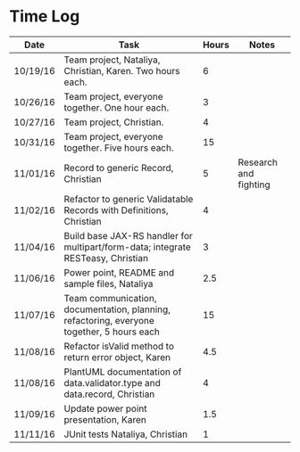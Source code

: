 # Time Log

| Date | Task | Hours | Notes|
|------|------|-------|------|
| 10/19/16 | Team project, Nataliya, Christian, Karen. Two hours each. | 6 ||
| 10/26/16 | Team project, everyone together. One hour each. | 3 ||
| 10/27/16 | Team project, Christian. | 4 ||
| 10/31/16 | Team project, everyone together. Five hours each. | 15 ||
| 11/01/16 | Record to generic Record, Christian | 5 | Research and fighting |
| 11/02/16 | Refactor to generic Validatable Records with Definitions, Christian | 4 ||
| 11/04/16 | Build base JAX-RS handler for multipart/form-data; integrate RESTeasy, Christian | 3 ||
| 11/06/16 | Power point, README and sample files, Nataliya | 2.5 ||
| 11/07/16 | Team communication, documentation, planning, refactoring, everyone together, 5 hours each | 15 ||
| 11/08/16 | Refactor isValid method to return error object, Karen | 4.5 ||
| 11/08/16 | PlantUML documentation of data.validator.type and data.record, Christian | 4 ||
| 11/09/16 | Update power point presentation, Karen | 1.5 |||
| 11/11/16 | JUnit tests Nataliya, Christian | 1 |||
